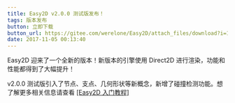 ```yaml
---
title: Easy2D v2.0.0 测试版发布！
tags: 版本发布
button: 立即下载
button_url: https://gitee.com/werelone/Easy2D/attach_files/download?i=102858&u=http%3A%2F%2Ffiles.git.oschina.net%2Fgroup1%2FM00%2F02%2F3E%2FPaAvDFn-upyAT8PzABDMIOSx044116.exe%3Ftoken%3Dab25c392b28e4b6eff5d2d323863bc72%26ts%3D1509866142%26attname%3DEasy2D-v2.0.0-beta.exe
date: 2017-11-05 00:13:40
---
```


Easy2D 迎来了一个全新的版本！新版本的引擎使用 Direct2D 进行渲染，功能和性能都得到了大幅提升！

v2.0.0 测试版引入了节点、支点、几何形状等新概念，新增了碰撞检测功能。想了解更多相关信息请查看 [[Easy2D 入门教程]](/tutorial)

<!-- more -->